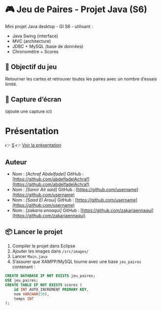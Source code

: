 # 🎮 Jeu de Paires - Projet Java (S6)

Mini projet Java desktop - GI S6 - utilisant :

- Java Swing (interface)
- MVC (architecture)
- JDBC + MySQL (base de données)
- Chronomètre + Scores

## 🧠 Objectif du jeu

Retourner les cartes et retrouver toutes les paires avec un nombre d’essais limité.

## 📸 Capture d’écran

(ajoute une capture ici)

# Présentation
👉 [S](https://jeudepaires.my.canva.site/)
👉 [Voir la présentation](https://www.canva.com/design/DAGnEi5glsM/s88q1SNn6aB5TgVOD6Q9UA/edit?utm_content=DAGnEi5glsM&utm_campaign=designshare&utm_medium=link2&utm_source=sharebutton)

## Auteur

- Nom : *[Achraf Abdelfadel]*  GitHub : [https://github.com/abdelfadelAchraf](https://github.com/abdelfadelAchraf)
- Nom : *[Samir Ait said]*  GitHub : [https://github.com/username](https://github.com/username)
- Nom : *[Saad El Aroui]*  GitHub : [https://github.com/username](https://github.com/username)
- Nom : *[zakaria ennaqui]*  GitHub : [https://github.com/zakariaennaqui](https://github.com/zakariaennaqui)

## 📦 Lancer le projet

1. Compiler le projet dans Eclipse
2. Ajouter les images dans `/src/images/`
3. Lancer `Main.java`
4. S’assurer que XAMPP/MySQL tourne avec une base `jeu_paires` contenant :

```sql
CREATE DATABASE IF NOT EXISTS jeu_paires;
USE jeu_paires;
CREATE TABLE IF NOT EXISTS scores (
    id INT AUTO_INCREMENT PRIMARY KEY,
    nom VARCHAR(50),
    temps INT
);

